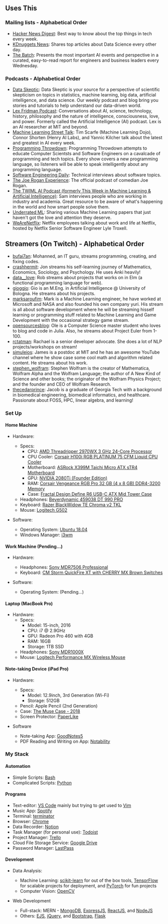 ## Uses This

### Mailing lists - Alphabetical Order

* [Hacker News Digest](https://www.hndigest.com/): Best way to know about the top things in tech every week.
* [KDnuggets News](https://www.kdnuggets.com/news/subscribe.html): Shares top articles about Data Science every other day.
* [The Batch](https://www.deeplearning.ai/thebatch/): Presents the most important AI events and perspective in a curated, easy-to-read report for engineers and business leaders every Wednesday.

### Podcasts - Alphabetical Order

* [Data Skeptic](https://open.spotify.com/show/1BZN7H3ikovSejhwQTzNm4): Data Skeptic is your source for a perspective of scientific skepticism on topics in statistics, machine learning, big data, artificial intelligence, and data science. Our weekly podcast and blog bring you stories and tutorials to help understand our data-driven world.
* [Lex Fridman Podcast](https://open.spotify.com/show/2MAi0BvDc6GTFvKFPXnkCL): Conversations about AI, science, technology, history, philosophy and the nature of intelligence, consciousness, love, and power. Formerly called the Artificial Intelligence (AI) podcast. Lex is an AI researcher at MIT and beyond.
* [Machine Learning Street Talk](https://open.spotify.com/show/02e6PZeIOdpmBGT9THuzwR): Tim Scarfe (Machine Learning Dojo), Connor Shorten (Henry AI Labs), and Yannic Kilcher talk about the latest and greatest in AI every week.
* [Programming Throwdown](https://open.spotify.com/show/274Z0vXSCYxddYGj2hLJ8r): Programming Throwdown attempts to educate Computer Scientsts and Software Engineers on a cavalcade of programming and tech topics. Every show covers a new programming language, so listeners will be able to speak intelligently about any programming language.
* [Software Engineering Daily](https://open.spotify.com/show/6UCtBYL29hwhw4YbTdX83N): Technical interviews about software topics.
* [The Joe Rogan Experience](https://open.spotify.com/show/4rOoJ6Egrf8K2IrywzwOMk): The official podcast of comedian Joe Rogan.
* [The TWIML AI Podcast (formerly This Week in Machine Learning & Artificial Intelligence)](https://open.spotify.com/show/2sp5EL7s7EqxttxwwoJ3i7): Sam interviews people who are working in industry and academia. Great resource to be aware of what's happening in the world and how smart people solve them.
* [Underrated ML](https://open.spotify.com/show/3swL0sf5iKlGk00WpeExQ5): Sharing various Machine Learning papers that just haven't got the love and attention they deserve.
* [WeAreNetflix](https://open.spotify.com/show/3v8L3oLZrb5fQZHW7cvGMm): Netflix employees talking about work and life at Netflix, hosted by Netflix Senior Software Engineer Lyle Troxell.

## Streamers (On Twitch) - Alphabetical Order

* [bufai7an](https://www.twitch.tv/bufai7an): Mohanned, an IT guru, streams programming, creating, and fixing codes.
* [crashhermit](https://www.twitch.tv/crashhermit): Jon streams his self-learning journey of Mathematics, Economics, Sociology, and Psychology. He uses Anki heavily!
* [data__love](https://www.twitch.tv/data__love): Rob streams about projects that works on in Elm (a functional programming language for web).
* [gioggio](https://www.twitch.tv/gioggio): Gio is an M.Eng. in Artificial Intelligence @ University of Bologna. He streams about his projects.
* [marksaroufim](https://www.twitch.tv/marksaroufim): Mark is a Machine Learning engineer, he have worked at Microsoft and NASA and also founded his own company yuri. His stream is all about software development where he will be streaming hisself learning or programming stuff related to Machine Learning and Game Development with the occasional strategy game stream.
* [opensourcesblog](https://www.twitch.tv/opensourcesblog): Ole is a Computer Science master student who loves to blog and code in Julia. Also, he streams about Project Euler from 1-100.
* [rctatman](https://www.twitch.tv/rctatman): Rachael is a senior developer advocate. She does a lot of NLP projects/workshops on stream!
* [simuleios](https://www.twitch.tv/simuleios): James is a postdoc at MIT and he has an awesome YouTube channel where he show case some cool math and algorithm related content. He streams about his work.
* [stephen_wolfram](https://www.twitch.tv/stephen_wolfram): Stephen Wolfram is the creator of Mathematica, Wolfram Alpha and the Wolfram Language; the author of A New Kind of Science and other books; the originator of the Wolfram Physics Project; and the founder and CEO of Wolfram Research.
* [thecedarprince](https://www.twitch.tv/thecedarprince): Jacob is a graduate of Georgia Tech with a background in biomedical engineering, biomedical informatics, and healthcare. Passionate about FOSS, HPC, linear algebra, and learning!

### Set Up

#### Home Machine

* Hardware:
    * Specs:
        * CPU: [AMD Threadripper 2970WX 3 GHz 24-Core Processor](https://pcpartpicker.com/product/LRXnTW/amd-threadripper-2970wx-3-ghz-24-core-processor-yd297xazafwof)
        * CPU Cooler: [Corsair H100i RGB PLATINUM 75 CFM Liquid CPU Cooler](https://pcpartpicker.com/product/JYCD4D/corsair-h100i-rgb-platinum-750-cfm-liquid-cpu-cooler-cw-9060039-ww)
        * Motherboard: [ASRock X399M Taichi Micro ATX sTR4 Motherboard](https://pcpartpicker.com/product/X2kj4D/asrock-x399m-taichi-micro-atx-tr4-motherboard-x399m-taichi)
        * GPU: [NVIDIA 2080Ti (Founder Edition)](https://www.nvidia.com/en-us/geforce/graphics-cards/rtx-2080-ti/)
        * RAM: [Corsair Vengeance RGB Pro 32 GB (4 x 8 GB) DDR4-3200 Memory](https://pcpartpicker.com/product/3yQG3C/corsair-vengeance-rgb-pro-32gb-4-x-8gb-ddr4-3200-memory-cmw32gx4m4c3200c16)
        * Case: [Fractal Design Define R6 USB-C ATX Mid Tower Case](https://pcpartpicker.com/product/z3kj4D/fractal-design-design-define-r6-usb-c-tg-atx-mid-tower-case-fd-ca-def-r6c-bk-tgl)
    * Headphones: [Beyerdynamic 459038 DT 990 PRO](https://www.amazon.com/beyerdynamic-Over-Ear-Studio-Headphones-construction/dp/B0011UB9CQ)
    * Keyboard: [Razer BlackWidow TE Chroma v2 TKL](https://www.amazon.com/Razer-BlackWidow-Tournament-Chroma-Tenkeyless/dp/B0744NVPJ8/ref=sr_1_2?dchild=1&keywords=chroma+2&qid=1592727118&sr=8-2)
    * Mouse: [Logitech G502](https://www.amazon.com/Logitech-Spectrum-Shifting-Personalized-Programmable/dp/B019OB663A)

* Software:
    * Operating System: [Ubuntu 18.04](http://releases.ubuntu.com/18.04/)
    * Windows Manager: [i3wm](https://i3wm.org/)

#### Work Machine (Pending...)

* Hardware:
  * Headphones: [Sony MDR7506 Professional](https://www.amazon.com/Sony-MDR7506-Professional-Diaphragm-Headphone/dp/B000AJIF4E)
  * Keyboard: [CM Storm QuickFire XT with CHERRY MX Brown Switches](https://www.amazon.com/CM-Storm-QuickFire-XT-Mechanical/dp/B00EQV0W02)

* Software:
  * Operating System: (Pending...)

#### Laptop (MacBook Pro)

* Hardware:
    * Specs:
        * Model: 15-inch, 2016
        * CPU: i7 @ 2.9GHz
        * GPU: Radeon Pro 460 with 4GB
        * RAM: 16GB
        * Storage: 1TB SSD
    * Headphones: [Sony MDR1000X](https://www.amazon.com/Sony-Cancelling-Bluetooth-Headphone-MDR1000X/dp/B01KHZ4ZYY)
    * Mouse: [Logitech Performance MX Wireless Mouse](https://www.amazon.com/gp/product/B002HWRJBM/)

#### Note-taking Device (iPad Pro)

* Hardware:
    * Specs:
        * Model: 12.9inch, 3rd Generation (Wi-Fi)
        * Storage: 512GB
    * Pencil: Apple Pencil (2nd Generation)
    * Case: [The Muse Case - 2018](https://www.amazon.com/ZUGU-CASE-Muse-Case-Protective/dp/B07K1M4PHY)
    * Screen Protector: [PaperLike](https://www.amazon.com/BERSEM-Paper-Like-Protector-Anti-Glare-Installation/dp/B07N362JCW)

* Software
    * Note-taking App: [GoodNotes5](https://www.goodnotes.com/)
    * PDF Reading and Writing on App: [Notability](https://apps.apple.com/us/app/notability/id360593530)

### My Stack

#### Automation

* Simple Scripts: [Bash](https://www.gnu.org/software/bash/)
* Complicated Scripts: [Python](https://www.python.org/)

#### Programs

* Text-editor: [VS Code](https://code.visualstudio.com/) mainly but trying to get used to [Vim](https://www.vim.org/)
* Music App: [Spotify](https://www.spotify.com/)
* Terminal: [terminator](https://gnometerminator.blogspot.com/p/introduction.html)
* Browser: [Chrome](https://www.google.com/chrome/)
* Data Recorder: [Notion](https://www.notion.so/)
* Task Manager (for personal use): [Todoist](https://todoist.com/)
* Project Manager: [Trello](https://trello.com)
* Cloud File Storage Service: [Google Drive](https://www.google.com/drive/)
* Password Manager: [LastPass](https://www.lastpass.com/)

#### Development

* Data Analysis:
    * Machine Learning: [scikit-learn](https://scikit-learn.org/stable/) for out of the box tools, [TensorFlow](https://www.tensorflow.org/) for scalable projects for deployment, and [PyTorch](https://pytorch.org/) for fun projects
    * Computer Vision: [OpenCV](https://opencv.org/)

* Web Development
    * Full-stack: MERN - [MongoDB](https://www.mongodb.com/), [ExpressJS](https://expressjs.com/), [ReactJS](https://reactjs.org/), and [NodeJS](https://nodejs.org/en/)
    * Others: [EJS](https://ejs.co/), [jQuery](https://jquery.com/), and [Bootstrap](https://getbootstrap.com/), [Flask](https://www.palletsprojects.com/p/flask/)
